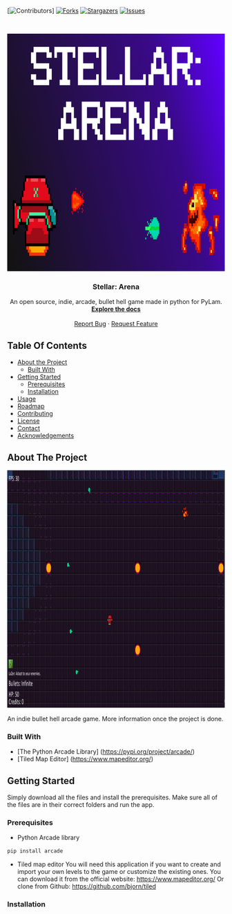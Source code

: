 [![Contributors][contributors-shield]]
[![Forks][forks-shield]][forks-url]
[![Stargazers][stars-shield]][stars-url]
[![Issues][issues-shield]][issues-url]

<!-- PROJECT LOGO -->
<br />
<p align="center">
  <a href="https://github.com/BramCetusAlt/Stellar-Arena/blob/master/Sprites/Logo.png">
    <img src="Sprites/Logo.png" alt="Logo" width="850" height="550">
  </a>
  
  <h3 align="center">Stellar: Arena </h3>
  
  <p align="center">
    An open source, indie, arcade, bullet hell game made in python for PyLam. 
    <br />
  <a href="https://github.com/BramCetusAlt/PyArcadeProject"><strong>Explore the docs</strong></a>
    <br />
    <br />
  <a href="https://github.com/BramCetusAlt/issues">Report Bug</a>
    ·
  <a href="https://github.com/BramCetusAlt/issues">Request Feature</a>
  </p>
</p>

## Table Of Contents

* [About the Project](#about-the-project)
  * [Built With](#built-with)
* [Getting Started](#getting-started)
  * [Prerequisites](#prerequisites)
  * [Installation](#installation)
* [Usage](#usage)
* [Roadmap](#roadmap)
* [Contributing](#contributing)
* [License](#license)
* [Contact](#contact)
* [Acknowledgements](#acknowledgements)

## About The Project

<a href="https://github.com/BramCetusAlt/Stellar-Arena/blob/master/Sprites/GameplayScreenshot.png">
    <img src="Sprites/GameplayScreenshot.png" alt="Logo" width="850" height="550">
  </a>

An indie bullet hell arcade game. More information once the project is done.

### Built With

* [The Python Arcade Library] (https://pypi.org/project/arcade/)
* [Tiled Map Editor] (https://www.mapeditor.org/)

## Getting Started

Simply download all the files and install the prerequisites. Make sure all of the files are in their correct folders and run the app.

### Prerequisites

* Python Arcade library
```sh
pip install arcade
```
* Tiled map editor
You will need this application if you want to create and import your own levels to the game or customize the existing ones.
You can download it from the official website: https://www.mapeditor.org/
Or clone from Github: https://github.com/bjorn/tiled

### Installation



[contributors-shield]: https://img.shields.io/github/contributors/othneildrew/Best-README-Template.svg?style=flat-square
[contributors-url]: https://github.com/BramCetusAlt/PyArcadeProject/graphs/contributors
[forks-shield]: https://img.shields.io/github/forks/othneildrew/Best-README-Template.svg?style=flat-square
[forks-url]: https://github.com/BramCetusAlt/PyArcadeProject/network/members
[stars-shield]: https://img.shields.io/github/stars/othneildrew/Best-README-Template.svg?style=flat-square
[stars-url]: https://github.com/BramCetusAlt/PyArcadeProject/network/stargazers
[issues-shield]: https://img.shields.io/github/issues/othneildrew/Best-README-Template.svg?style=flat-square
[issues-url]: https://github.com/BramCetusAlt/PyArcadeProject/network/issues
[product-screenshot]: https://raw.githubusercontent.com/BramCetusAlt/PyArcadeProject/master/images/LogoScreen.png
